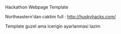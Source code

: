 Hackathon Webpage Template

Northeastern'dan caktim full : http://huskyhacks.com/

Template guzel ama icerigin ayarlanmasi lazim
